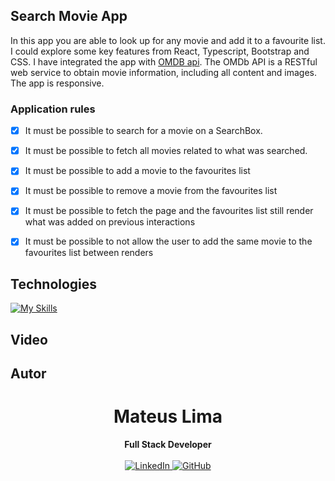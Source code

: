## Search Movie App

In this app you are able to look up for any movie and add it to a favourite list.
I could explore some key features from React, Typescript, Bootstrap and CSS. I have integrated the app with <a href="https://www.omdbapi.com/">OMDB api</a>. The OMDb API is a RESTful web service to obtain movie information, including all content and images.
The app is responsive.



### Application rules

- [x] It must be possible to search for a movie on a SearchBox.
- [x] It must be possible to fetch all movies related to what was searched.
- [x] It must be possible to add a movie to the favourites list
- [x] It must be possible to remove a movie from the favourites list
- [x] It must be possible to fetch the page and the favourites list still render what was added on previous interactions
- [x] It must be possible to not allow the user to add the same movie to the favourites list between renders


## Technologies

[![My Skills](https://skillicons.dev/icons?i=react,ts,bootstrap,css,nodejs&perline=10&theme=dark)](https://skillicons.dev)

## Video


## Autor

<div align="center">
<h1>Mateus Lima</h1>
<strong>Full Stack Developer</strong>
<br/>
<br/>

<a href="https://www.linkedin.com/in/mateus-lima-209b59140/" target="_blank">
<img alt="LinkedIn" src="https://img.shields.io/badge/linkedin-%230077B5.svg?style=for-the-badge&logo=linkedin&logoColor=white"/>
</a>

<a href="https://github.com/MateusLima96" target="_blank">
<img alt="GitHub" src="https://img.shields.io/badge/github-%23121011.svg?style=for-the-badge&logo=github&logoColor=white"/>
</a>
<br/>
<br/>
</div>
